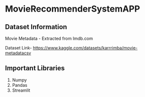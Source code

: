 # MovieRecommenderSystemAPP

## Dataset Information
Movie Metadata - Extracted from Imdb.com

Dataset Link- https://www.kaggle.com/datasets/karrrimba/movie-metadatacsv

## Important Libraries
1. Numpy
2. Pandas
3. Streamlit
